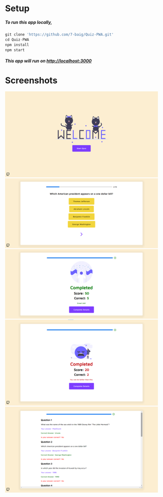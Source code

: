 # Setup
##### To run this app locally,

```javascript
git clone 'https://github.com/7-baig/Quiz-PWA.git'
cd Quiz-PWA
npm install
npm start
```

##### This app will run on [http://localhost:3000](http://localhost:3000)


# Screenshots

![Home](./src/images/Screenshots/Home.png)
![Game](./src/images/Screenshots/Game.png)
![Completed_1](./src/images/Screenshots/Completed_1.png)
![Completed_2](./src/images/Screenshots/Completed_2.png)
![Complete Details](./src/images/Screenshots/Complete_details.png)

